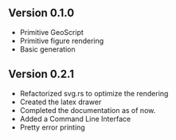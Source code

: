 ## Version 0.1.0
- Primitive GeoScript
- Primitive figure rendering
- Basic generation

## Version 0.2.1
- Refactorized svg.rs to optimize the rendering
- Created the latex drawer
- Completed the documentation as of now.
- Added a Command Line Interface
- Pretty error printing